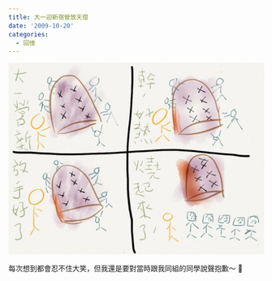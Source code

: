 ```yaml
---
title: 大一迎新宿營放天燈
date: '2009-10-20'
categories:
  - 回憶
---
```


![sky_lantern_on_fire](./sky_lantern_on_fire.jpg)

每次想到都會忍不住大笑，但我還是要對當時跟我同組的同學說聲抱歉～ 🥹